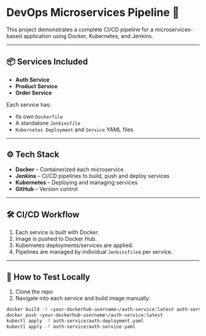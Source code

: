 # DevOps Microservices Pipeline 🚀

This project demonstrates a complete CI/CD pipeline for a microservices-based application using Docker, Kubernetes, and Jenkins.

---

## 📦 Services Included

- **Auth Service**
- **Product Service**
- **Order Service**

Each service has:
- Its own `Dockerfile`
- A standalone `Jenkinsfile`
- `Kubernetes Deployment` and `Service` YAML files

---

## ⚙️ Tech Stack

- **Docker** – Containerized each microservice
- **Jenkins** – CI/CD pipelines to build, push and deploy services
- **Kubernetes** – Deploying and managing services
- **GitHub** – Version control

---

## 🛠️ CI/CD Workflow

1. Each service is built with Docker.
2. Image is pushed to Docker Hub.
3. Kubernetes deployments/services are applied.
4. Pipelines are managed by individual `Jenkinsfile`s per service.

---

## 🧪 How to Test Locally

1. Clone the repo
2. Navigate into each service and build image manually:

```bash
docker build -t <your-dockerhub-username>/auth-service:latest auth-service/
docker push <your-dockerhub-username>/auth-service:latest
kubectl apply -f auth-service/auth-deployment.yaml
kubectl apply -f auth-service/auth-service.yaml
